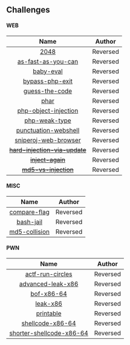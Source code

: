 ## Challenges

#### WEB
| Name | Author |
| :--: | :-----: |
|[2048](web/2048)|Reversed|
|[as-fast-as-you-can](web/as-fast-as-you-can)|Reversed|
|[baby-eval](web/baby-eval)|Reversed|
|[bypass-php-exit](web/bypass-php-exit)|Reversed|
|[guess-the-code](web/guess-the-code)|Reversed|
|[phar](web/phar)|Reversed|
|[php-object-injection](web/php-object-injection)|Reversed|
|[php-weak-type](web/php-weak-type)|Reversed|
|[punctuation-webshell](web/punctuation-webshell)|Reversed|
|[sniperoj-web-browser](web/sniperoj-web-browser)|Reversed|
|~~[hard-injection-via-update](web/hard-injection-via-update)~~|Reversed|
|~~[inject-again](web/inject-again)~~|Reversed|
|~~[md5-vs-injection](web/md5-vs-injection)~~|Reversed|

#### MISC
| Name | Author |
| :--: | :-----: |
|[compare-flag](misc/compare-flag)|Reversed|
|[bash-jail](misc/bash-jail)|Reversed|
|[md5-collision](misc/md5-collision)|Reversed|

#### PWN
| Name | Author |
| :--: | :-----: |
|[actf-run-circles](pwn/actf-run-circles)|Reversed|
|[advanced-leak-x86](pwn/advanced-leak-x86)|Reversed|
|[bof-x86-64](pwn/bof-x86-64)|Reversed|
|[leak-x86](pwn/leak-x86)|Reversed|
|[printable](pwn/printable)|Reversed|
|[shellcode-x86-64](pwn/shellcode-x86-64)|Reversed|
|[shorter-shellcode-x86-64](pwn/shorter-shellcode-x86-64)|Reversed|

